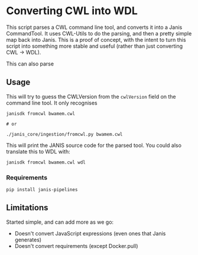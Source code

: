 # Converting CWL into WDL

This script parses a CWL command line tool, and converts it into a Janis CommandTool. It uses CWL-Utils to do the parsing,
and then a pretty simple map back into Janis. This is a proof of concept, with the intent to turn this script into something
more stable and useful (rather than just converting CWL -> WDL).

This can also parse 

## Usage

This will try to guess the CWLVersion from the `cwlVersion` field on the command line tool. It only recognises

```
janisdk fromcwl bwamem.cwl

# or 

./janis_core/ingestion/fromcwl.py bwamem.cwl
```

This will print the JANIS source code for the parsed tool. You could also translate this to WDL with:

```bash
janisdk fromcwl bwamem.cwl wdl 
``` 


### Requirements

```
pip install janis-pipelines
```


## Limitations

Started simple, and can add more as we go:

- Doesn't convert JavaScript expressions (even ones that Janis generates)
- Doesn't convert requirements (except Docker.pull)


 
